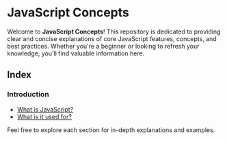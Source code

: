 # JavaScript Concepts

Welcome to **JavaScript Concepts**! This repository is dedicated to providing clear and concise explanations of core JavaScript features, concepts, and best practices. Whether you're a beginner or looking to refresh your knowledge, you'll find valuable information here.

## Index

### Introduction
- [What is JavaScript?](./00.Introduction/00.What%20is%20Javascript.md)
- [What is it used for?](./00.Introduction/01.What%20is%20it%20used%20for.md)

Feel free to explore each section for in-depth explanations and examples.

